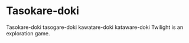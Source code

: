# Tasokare-doki
Tasokare-doki tasogare-doki kawatare-doki kataware-doki Twilight is an exploration game.
